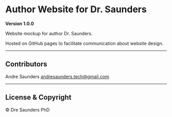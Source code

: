 # Author Website for Dr. Saunders

**Version 1.0.0**

Website mockup for author Dr. Saunders. 

Hosted on GitHub pages to facilitate communication about website design.

---
## Contributors
Andre Saunders <andresaunders.tech@gmail.com>

---

## License & Copyright

&copy; Dre Saunders PhD


